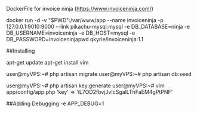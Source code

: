 DockerFile for invoice ninja (https://www.invoiceninja.com/)

docker run -d -v "$PWD":/var/www/app --name invoiceninja -p 127.0.0.1:9010:9000 --link pikachu-mysql:mysql -e DB_DATABASE=ninja -e DB_USERNAME=invoiceninja -e DB_HOST=mysql -e DB_PASSWORD=invoiceninjapwd qkyrie/invoiceninja:1.1

##Installing

apt-get update
apt-get install vim

user@myVPS:~# php artisan migrate
user@myVPS:~# php artisan db:seed

user@myVPS:~# php artisan key:generate
user@myVPS:~# vim app/config/app.php
'key' => 'iL7OD2fbvjJvIcSgalLThFaEM4gPtPNF'

##Adding Debugging
-e APP_DEBUG=1
